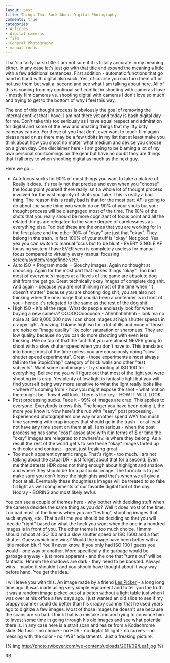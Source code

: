 ```yaml
---
layout: post
title: Things That Suck About Digital Photography
comments: true
categories:
- Articles
- digital cameras
- film
- General Photography
- manual focus
---
```

That's a fairly harsh title. I am not sure if it is totally accurate in my meaning either. In any case let's just go with that title and expand the meaning a little with a few additional sentences. First addition - automatic functions that go hand in hand with digital also suck. Yes, of course you can turn them off or not use them but wait a  second and see what I am talking about here. All of this is coming from my continual self conflict in shooting with cameras I love - mostly film cameras vs. shooting digital with cameras I don't love so much and trying to get to the bottom of why I feel this way.

The end of this thought process is obviously the goal of removing the internal conflict that I have. I am not there yet and today is bash digital day for me. Don't take this too seriously as I have equal respect and admiration for digital and some of the new and amazing things that my itty bitty cameras can do. For those of you that don't ever want to touch film again please read on as there may be a few tidbits in my list that at least make you think about how you shoot no matter what medium and device you choose on a given day. One disclaimer here - I am going to be blaming a lot of my own personal shortcomings on the gear but have no doubt they are things that I fall prey to when shooting digital as much as the next guy.

Here we go...
<ul>
	<li> Autofocus sucks for 90% of most things you want to take a picture of. Really it does. It's really not that precise and even when you "choose" the focus point yourself there really isn't a whole lot of thought process involved for the vast majority of shots you take. This is really a bad thing. The reason this is really bad is that for the most part AF is going to do about the same thing you would do on 90% of your shots but your thought process will be disengaged most of the time. The 10% of the shots that you really should be more cognizant of focus point and all the related things are relegated to the same degree of carelessness as everything else. Too bad these are the ones that you are working for in the first place and the other 90% of "okay" are just that "okay". They belong in the trash. In fact 100% of your stuff is "okay" Not good. Yea yea you can switch to manual focus but to be blunt - EVERY SINGLE AF focusing system I have EVER seen is completely useless for manual focus compared to virtually every manual focusing screen/system/rangefinder/etc.</li>
	<li>Auto ISO + Program mode = Slouchy images. Again no thought at choosing. Again for the most part that makes things "okay". Too bad most of everyone's images at all levels of the game are absolute dog shit from the get go. Great technically okay images of complete dog shit. And again - because you are not thinking most of the time when "it doesn't matter" because you are shooting dog shit, you are also not thinking when the one image that coulda been a contender is in front of you - hence it's relegated to the same as the rest of the dog shit.</li>
	<li>High ISO - it's all the rage. What do people endlessly look for when buying a new camera? OOOOOOooooooh - Ahhhhhhhhhhh - look ma no noise at ISO 9,000,000 now I can shoot images at high shutter speeds in crappy light. Amazing, I blame high iso for a lot of ills and none of those are noise or "image quality" like color saturation or sharpness. They are low quality because no you can do more shooting with even less thinking. Pile on top of that the fact that you are almost NEVER going to shoot with a slow shutter speed when you don't have to. This translates into boring most of the time unless you are consciously doing "slow shutter speed experiments". Great - those experiments almost always fall into the StupidCrap™ category of brick walls and other "test subjects". Want some cool images - try shooting at ISO 100 for everything. Believe me you will figure out that most of the light you were shooting in is crap. Yes plenty of low light is fantastic light but you will find yourself being way more sensitive to what the light really looks like - where it's coming from - how you might expose the shot - what motion there might be - how it will look. There is the key - HOW IT WILL LOOK.</li>
	<li>Post processing sucks. Face it - 99% of images are crap. This applies to everyone. Everybody knows this. The longer you have been doing it, the more you know it. Now here's the rub with "easy" post processing. Experienced photographers one way or another spend WAY too much time screwing with crap images that should go in the trash - or at least not have any time spent on them at all. I am serious - when the post processing has some "cost" associated with it in terms of $ or time the "okay" images are relegated to nowhere'sville where they belong. As a result the rest of the world get's to see these "okay" images tarted up with color and contrast - great, just freaking great.</li>
	<li>Too much apparent dynamic range. That's right - too much. I am not talking about the actual DR - just forget about that for a second. Even me that detests HDR does not thing enough about highlight and shadow and where they should be for a particular image. The formula is to just make sure you don't loose the highlights and that's when we all give a hoot at all. Eventually these thoughtless images will be treated to so fake fill light as well complements of our favorite digital tool of the day. Hooray - BORING and most likely awful.</li>
</ul>
You can see a couple of themes here - why bother with deciding stuff when the camera decides the same thing as you do? Well it does most of the time. Too bad most of the time is when you are "testing", shooting images that suck anyway, etc. That's all time you should be deciding so that you will  decide "right" based on what the heck you want when the one in a hundred images is in front of you. The other theme is too much choice. Hmmm should I shoot at ISO 100 and a slow shutter speed or ISO 1600 and a fast shutter. Guess which one wins? Would the image have been better with a little motion blur? You'll never know. If you only had ISO 100 I guess you would - one way or another. More specifically the garbage would be garbage anyway - just more apparent - and the one that "turns out" will be fantastic. Hmmm the shadows are dark - they need to be boosted. Always wins - maybe it shouldn't and you should have thought about it way way before hand. You get the idea.

I will leave you with this. An image made by a friend <a href="http://blog.lesterpickerphoto.com/">Les Picker</a> - a long long time ago. It was made using very simple equipment and to tell you the truth it was a random image picked out of a batch without a light table just when I was over at his office a few days ago. I just wanted an old slide to see if my crappy scanner could do better than his crappy scanner that he used years ago to digitize a few images. Most of those images he doesn't use because the scans are so bad. I think that is a mistake and am trying to convince him to invest some time in going through his old images and see what potential there is. In any case here is a strait scan and resize from a Kodachrome slide. No fuss - no choice - no HDR - no digital fill light - no curves - no messing with the color - no "WB" adjustments. Just a freaking picture.

{% img http://photo.rwboyer.com/wp-content/uploads/2011/02/Les1.jpg %}

RB